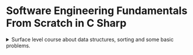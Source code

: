 <!--
// cSpell:ignore Kruskal
 -->

# Software Engineering Fundamentals From Scratch in C Sharp

<details>
<summary>
Surface level course about data structures, sorting and some basic problems.
</summary>

udemy course [Software Engineering Fundamentals From Scratch in C Sharp](https://www.udemy.com/course/software-engineering-fundamentals-from-scratch-in-c-sharp)

## Sorting Algorithms

<details>
<summary>
Sorting an array of integers.
</summary>

### Selection Sort

> 1. Divide an array into sorted and unsorted parts
> 2. Find smallest number in unsorted part
> 3. Swap it with first number in unsorted part
> 4. Add the first number from unsorted part to the end of sorted part.

we have a "wall", which divides between the sorted and unsorted parts. the sort is completed when the wall reaches the end of the array. if the first number after the wall is the smallest, there is no need to swap. The wall isn't an actual element, it's a marker to the position which we use.

```
[W,16,5,11,8,1,2,20]
[1,W,5,11,8,16,2,20]
[1,2,W,11,8,16,5,20]
[1,2,5,W,8,16,11,20]
[1,2,5,8,W,16,11,20]
[1,2,5,8,11,W,16,20]
[1,2,5,8,11,16,W,20]
[1,2,5,8,11,16,20,W]
```

code:

```csharp
public static void SelectionSort(int[] input)
{
  for (int i=0; i< input.Length -1; i++)
  {
    int indexOfSmallest =i;
    for (int j=i; j < input.Length -1; j++)
    {
      if (input[j] < input[indexOfSmallest])
      {
        indexOfSmallest=j;
      }
    }
    //swap
    int temp = input[i];
    input[i] = input[indexOfSmallest];
    input[indexOfSmallest] = temp;
  }
}
```

### Bubble Sort

Let the biggest number "bubble" to the end of an array.

1. Compare two numbers next to each other
2. If the first is one is smaller, we move to the next two numbers.
3. If the first is one is larger, we swap the first number with the second then move on.

```
[18,8,1,22,12,9,4]
[8,1,18,12,9,4,22]
[1,8,12,9,4,18,22]
[1,8,9,4,12,18,22]
[1,8,4,9,12,18,22]
[1,4,8,9,12,18,22]
```

code:

```csharp
public static void BubbleSort(int[] input)
{
  for (int i=0; i< input.Length -1; i++)
  {
    for (int j=0; j+1 < input.Length -i ; j++)
    {
      if (input[j] > input[j+1])
      {
        //swap
        int temp = input[j];
        input[j] = input[j+1];
        input[j+1] = temp;
      }
    }
  }
}
```

we can optimize to exit the code early if there was no swap, and if there wasn't any swap, then the array is sorted.

### Recursion

A function which calls itself, until some condition is met, and then it ends.

```csharp
public static int Factorial(int n)
{
  if (n <=1)
  {
    return 1;
  }
  else
  {
    return n * factorial(n - 1);
  }
}
```

### Merge Sort

> 1. Recursive sotring Algorithm
> 1. Split the array into two parts.
> 1. Recursively split until each array has only one element.
> 1. Merge these parts.

```
[18,8,22,4,11,1,9,28]
[18,8,22,4],[11,1,9,28]
[18,8],[22,4],[11,1],[9,28]
[18],[8],[22],[4],[11],[1],[9],[28]
[8,18],[4,22],[1,11],[9,28]
[4,8,18,22],[1,9,11,28]
[1,4,8,9,11,18,22,28]
```

the merge function combines two sorted arrays, it starts at the beginning of each array, and takes the smaller number between the two, and moves to the next element in that array.

```csharp
public static void MergeSort(int[] input, int from, int to)
{
  if (from < to)
  {
    int middle = (from + to)/2;
    MergeSort(input, from, middle);
    MergeSort(input, middle+1, to);
    Merge(input,from, middle, to);
  }
}
public static void Merge(int[] input, int from, int middle, int to)
{
  int LengthLeft = middle-from+1;
  int LengthRight = to-middle;
  int left[]= new int[LengthLeft +1];
  int right[]= new int[LengthRight +1];

  for (int i=0; i< LengthLeft; i++)
  {
    left[i]=input[from+i];
  }

  for (int i=0; i< LengthRight; i++)
  {
    right[i]=input[middle+i+1];
  }

  left[LengthLeft]= int.MaxValue;
  right[LengthRight]= int.MaxValue;

  int leftPointer=0;
  int rightPointer=0;
  for (int i = from; i <=to; i++)
  {
    if (left[leftPointer] > right[rightPointer])
    {
      input[i]=right[rightPointer];
      rightPointer++;
    }
    else
    {
      input[i]=left[leftPointer];
      leftPointer++;
    }
  }
}
```

### Quick Sort

> 1. Choose "pivot"
> 2. Move Smaller numbers on it's left side, larger on it's right side.
> 3. Recursively call quick sort on the left and right side.

```
[2,5,20,15,1,11,8P]
[2,5,1P,8,20,11,15P]
[1,5,2P,8,11,15P,20]
[1,2,5,8,11,15,20]
```

code:

```csharp
public static void QuickSort(int[] input, int from, int to)
{
  if (from < to)
  {
    int indexOfPivot=Partition(input,from,to);
    QuickSort(input, from, indexOfPivot-1);
    QuickSort(input, indexOfPivot+1, to);
  }
}

public static void Partition(int[] input, int from, int to)
{
  int pivot = input[to];
  int wall = from;
  for (int i = from; i< to; i++)
  {
    if (input[i] <= pivot)
    {
        //swap
        int temp = input[wall];
        input[wall] = input[i];
        input[i] = temp;
        wall++;
    }
  }
  input[to]=input[wall];
  input[wall]=pivot;
  return wall;
}
```

we can use a different algorithm to choose the pivot number, like the median value, we always want the pivot to be at the last element in the section which we are sorting.

### Comparing

we use the big O notation to denote time or space complexity. we care about the largest exponent, and we look at the worst case.

| Metric           | Selection Sort | Bubble Sort | Merge Sort | Quick Sort        |
| ---------------- | -------------- | ----------- | ---------- | ----------------- |
| Time Complexity  | O(n^2)         | O(n^2)      | O(n log n) | O(n^2) worst case |
| Space Complexity | O(n)           | O(n)        | O (2^n)    | O(n)              |
| In-place         | Yes            | Yes         | No         | Yes               |
| Stable           | No             | Yes         | Yes        | No                |

</details>

## Data Structures

<details>
<summary>
examples of basic data structures.
</summary>

### What is Data Structure

a way to store and modify data, so that it could accessed efficiently. Arrays and lists are such strcutrues, but they have limitations, such as serching for a value, which requires checking each element one by one.

### Binary Search Tree

[tree visualization tool](https://www.cs.usfca.edu/~galles/visualization/BST.html)

A tree is structure Nodes, a node has a value and it can have children nodes. in a binary tree, a node can have up to two children (zero, one, or two), each node can only have one parent, except for the **Root** node, which only has children nodes and not parent node. nodes without children are called **Leafs**. in a binary search tree, all the nodes under the left children tree have values lower than the parent node. and all the nodes in the right subtree have a value larger than that of the parent.

so to **search** a value, we compare the searched value to the root, and based on the result we continue down the correct subtree. to **insert** an element, we perform the same process, and we go down the correct path, if the value doesn't exist, we add a node as either a left or right side subtree. when we wish to **delete** a node, there are 3 possible options:

- deleting a leaf - find the leaf value, disconnect the parent node from it.
- delete a node with one child - make the child node connect to the parent node instead of the removed node.
- delete a node with two children - we need to replace the removed node with either the highest value at the left sub tree, or the lowest value at the right subtree. we usually replace the values and then delete new "leaf" (it will have at most one child node).

for all cases of deletion, we need to update the parent node and replace the reference it holds.

```cs
class BinaryTreeNode
{
  public int value{get};
  public BinaryTreeNode leftNode;
  public BinaryTreeNode rightNode;

  public BinaryTreeNode (int nodeValue,BinaryTreeNode left, BinaryTreeNode right)
  {
    value = nodeValue;
    leftNode=left;
    rightNode=right;
  }
}

class BinarySearchTree
{
  BinaryTreeNode root = null;

  public void Insert(int value)
  {
    if (root == null)
    {
      root = new BinaryTreeNode(value, null, null);
      return;
    }
    BinaryTreeNode parent = null;
    BinaryTreeNode current = root;

    while (current != null)
    {
      parent = current;
      if (current.value < value)
      {
        current = current.rightNode;
      }
      else if (current.value > value)
      {
        current = current.leftNode;
      }
      else
      {
        return; // exists already
      }
    }

    //parent can't be null
    if (parrent.value < value)
    {
      parent.leftNode = newBinaryTreeNode(value);
    }
    else
    {
      parent.rightNode = newBinaryTreeNode(value);
    }
  }

  public bool Search(int value)
  {
    BinaryTreeNode current = root;

    while (current != null)
    {
      if (current.value < value)
      {
        current = current.rightNode;
      }
      else if (current.value > value)
      {
        current = current.leftNode;
      }
      else
      {
        return true;
      }
    }
    return false;
  }

  public bool delete(int value)
  {
    if (root == null)
    {
      return false
    }
    BinaryTreeNode parent = null;
    BinaryTreeNode current = root;

    while (current.value != value)
    {
      parent = current;
      if (current.value < value)
      {
        current = current.rightNode;
      }
      else if (current.value > value)
      {
        current = current.leftNode;
      }
      else
      {
        //value doesn't exists in tree
        return false;
      }
    }

    //case 1: no children (leaf)

    if ((current.leftNode== null) && (current.rightNode ==null))
    {
      if (current == root)
      {
        root = null;
      }
      else if (parent.value < value)
      {
        parent.rightNode = null;
      }
      else
      {
        parent.leftNode = null;
      }
      return true;
    }

    //case 2: one childrent

    if (current.leftNode== null)
    {
      if (current == root)
      {
        root= current.rightNode;
      }
      else if (parent.value < value)
      {
        parent.rightNode = current.rightNode;
      }
      else
      {
        parent.leftNode = current.rightNode;
      }
      return true;
    }
    else if (current.rightNode == null)
    {
      if (current == root)
      {
        root= current.leftNode;
      }
      else if (parent.value < value)
      {
        parent.rightNode = current.leftNode;
      }
      else
      {
        parent.leftNode = current.leftNode;
      }
      return true;
    }

    // case 3: node has two childrent.
     if ((current.leftNode!= null) && (current.rightNode !=null))
     {
      BinaryTreeNode successor = getBiggestNodeFromLeftSubtree(current); // another function
      successor.leftNode=current.leftNode;
      successor.rightNode=current.rightNode;

      if (current==root)
      {
        root=successor;
      }
      else if(parent.value< successor.value)
      {
        parent.rightNode=successor;
      }
      else
      {
        parent.leftNode=successor;
      }
      return true;
     }

     return false;
  }

  BinaryTreeNode getBiggestNodeFromLeftSubtree(BinaryTreeNode start)
  {
    BinaryTreeNode parent = start.leftNode;
    BinaryTreeNode rightChild = parent.rightNode;

    if (rightChild == null)
    {
      start.leftNode = parent.leftNode;
      return parent;
    }

    while (parent.rightNode != null)
    {
      parent = rightChild;
      rightChild= rightChild.rightNode;
    }

    parent.rightNode = rightChild.leftNode;
    return rightChild;
  }
}
```

### AVL tree

The AVL tree is binary search tree that balances itself. so it won't ever have a unbalanced subtrees. a balance tree is measured by comparing the height of each subtree, if the height absolute value is larger than 1, then the tree is imbalanced. height is defined as the number of level in each subtree. if the AVL tree is not balanced, then we use rotations to correct it.

- LL : 1 (parent) - 2 (right child of parent) - 3 (right child of 2)
- RR : 3 (parent) - 2 (left child of parent) - 1 (left child of 2)
- LR : 1 (parent) - 3 (right child parent) - 2 (left child of 3)
- RL : 3 (parent) - 1 (left child parent) - 2 (right child of 1)

in all cases, we want to balance the tree

- 2 (parent) - 1 (left child of parent) - 3 (right child of parent)

**insertion** is the same as regular tree, but after each insertion, we calculate the balance and perfrom rotations. **deletion** is similar, after deletion we perform rotations as needed. **search** doesn't change the tree, so there is no need to make rotations.

```cs
class AvlNode
{
  public int value;
  AvlNode parent;
  AvlNode leftNode;
  AvlNode rightNode;
}

class AvlSearchTree
{
  AvlNode root;
  void Insert (value)
  {
    if (root == null)
    {
      root = new AvlNode(value);
      return;
    }

    AvlNode current = root;
    while (true)
    {
      if (current.value <value )
      {
        if (current.rightNode != null)
        {
          current = current.rightNode;
        }
        else
        {
          current.rightNode = new AvlNode(value)
          {parent=current};
          break;
        }
      }
      else if(current.value > value)
      {
        if (current.leftNode != null)
        {
          current = current.leftNod;
        }
        else
        {
          current.leftNod = new AvlNode(value)
          {parent=current};
          break;
        }
      }
      else
      {
        //exists
        return;
      }
    }
    rebalance(current);
  }


  bool Delete (int value)
  {
    AvlNode current = root;
    while (current != null)
    {
      if (current.value < value)
      {
        current = current.rightNode;
      }
      else if (current.value> value)
      {
        current = current.leftNode;
      }
      else
      {
        deleteNode(current);
        return true;
      }
    }
    return false;
  }

  public void deleteNode(AvlNode node)
  {
    // case 1: node is leaf
    if ((node.leftNode == null) && (node.rightNode == null))
    {
      if (node != root)
      {
        AvlNode parent = node.parent;
        if (parent.value < node.value)
        {
          parent.rightNode = null;
        }
        else
        {
          parent.leftNode = null;
        }
        rebalance(parent);
      }
      else
      {
        root = null;
      }
    }
    // case 2: node has on child;
    else if (node.leftNode == null)
    {
      if (node != root)
      {
        AvlNode parent = node.parent;
        if (parent.value < node.value)
        {
          parent.rightNode = node.rightNode;
        }
        else
        {
          parent.leftNode = node.rightNode;
        }
      }
      else
      {
        node.rightNode.parent=null;
        root = node.rightNode;
      }
      rebalace(node.rightNode);
      return;
    }
    else if (node.rightNode == null)
    {
      if (node != root)
      {
        AvlNode parent = node.parent;
        if (parent.value < node.value)
        {
          parent.rightNode = node.leftNode;
        }
        else
        {
          parent.leftNode = node.leftNode;
        }
      }
      else
      {
        node.leftNode.parent=null;
        root = node.leftNode;
      }
      rebalace(node.leftNode);
      return;
    }
    // case3: node has both children
    if ((node.leftNode != null) && (node.rightNode != null))
    {
      AvlNode successor = getBiggestNodeFromLeftSubtree(current); // another function
      successor.leftNode = current.leftNode;
      successor.rightNode = current.rightNode;
      AvlNode parentNode = node.parent;
      if (current!=root)
      {
        if(parent.value< successor.value)
        {
          parent.rightNode=successor;
        }
        else
        {
          parent.leftNode=successor;
        }
      }
      else
      {
        successor.parent=null;
        root=successor;
      }
      rebalance(successor);
    }
  }

  void rebalance(AvlNode start)
  {
    int balance = node.getBalance();
    if (balance == -2)
    {
      if (node.leftNode.getBalance() == 1)
      {
        node = LR(node);
      }
      else
      {
        node = RR(node)
      }
    }
    else if (balance == 2)
    {
      if (node.rightNode.getBalance() == -1)
      {
        node = RL(node);
      }
      else
      {
        node = LL(node)
      }
    }

    if (node != root)
    {
      rebalance(node.parent);
    }
  }

  void LL(AvlNode node)
  {
    AvlNode right = node.rightNode;
    AvlNode parent = node.parent;
    node.rightNode= right.leftNode;
    right.leftNode=node;
    if (node!= root)
    {
      if (parent.value < right.value)
      {
        parent.rightNode = right;
      }
      else
      {
        parent.leftNode = right;
      }
    }
    else
    {
      right.parent =null;
      root=right;
    }
    return right;
  }

void RR(AvlNode node)
  {
    AvlNode left = node.leftNode;
    AvlNode parent = node.parent;
    node.leftNode= right.rightNode;
    left.rightNode=node;
    if (node!= root)
    {
      if (parent.value < left.value)
      {
        parent.rightNode = left;
      }
      else
      {
        parent.leftNode = left;
      }
    }
    else
    {
      left.parent =null;
      root=left;
    }
    return left;
  }

  public void RL(AvlNode node)
  {
    RR(node.rightNode);
    return LL(node);
  }
  public void LR(AvlNode node)
  {
    LL(node.leftNode);
    retrun RR(node);
  }
  public int getBalacne()
  {
    var leftBalance = leftNode?.getHeight() ?? 0;
    var rightBalance = rightNode?.getHeight() ?? 0;

    return leftBalance - rightBalance;
  }

  public int getHeight()
  {
    if ((leftNode == null) &&(rightNode == null))
    {
      return 1;
    }
    else if (leftNode == null)
    {
      return rightNode.getHeight() + 1;
    }
    else if(rightNode == null)
    {
      return leftNode.getHeight() + 1;
    }
    else
    {
      int rightHeight = rightNode.getHeight();
      int leftHeight = leftNode.getHeight();
      return max(rightHeight,leftHeight)+1;
    }
  }
}
```

### Linked List

A linked list is a collection of connected nodes, it starts with a head node. adding a node at the head is always a constant time operation. whenever we add a value, we create a new node, point it to the current head, and set this node as Head.

searching is done by going over all nodes, inserting and deleting nodes doesn't require moving them in memory, because they are only connected by references.

```cs
class Node
{
  public int value;
  public Node next=null;
  public Node(int nodeValue, Node nextNode)
  {
    value=nodeValue;
    next=nextNode;
  }
}

class LinkedList
{
  public Node head = null;

  public void insert(int value)
  {
    head = new Node(value, head);
  }
  public bool search(int value)
  {
    Node current = head;

    while(current != null)
    {
      if (current.value == value)
      {
        return true;
      }
      current = current.next;
    }
    return false;
  }
  public bool delete(int value)
  {

    if (head == null)
    {
      return false;
    }
    if (head.value == value)
    {
      head = head.next;
      return true;
    }

    Node previous = head;
    Node current = head.next;

    while (current != null)
    {
      if (current.value == value)
      {
        previous.next= current.next;
        return true;
      }
      else
      {
        previous=current;
        current=current.next;
      }
    }
    return false;
  }
}
```

### Trie

Trie is a tree-like structure, but unlike the binary search tree, it uses more than two children nodes. the common use-case is when we want auto-completion.

each trieNode contains a map of children nodes, the value of the node is all the directions taken to reach it from the root node. in this example, the Trie is for dictionaries, so we also record whether this node is a valid word or not. the number of children nodes is the number of letters in the alphabet.

when we add a word, we follow the path of the letters in the word, and if the node doesn't exist we create it. the power of the data structure comes into play when we have multiple elements with similar prefixes. searching is done by following each part of the word one by one. Deleting requires checking whether there are empty nodes to delete in the path.

```cs
class TrieNode
{
  public Dictionary<char, TrieNode> table = new Dictionary<char,TrieNode>();
  public bool isWord=false;

  public bool hasRecord(char c){
    return table.containsKey(c);
  }
  public bool isEmpty()
  {
    return table.Count == 0;
  }
  public TrieNode followChar(char c)
  {
    if (hasRecord(c))
    {
      return table[c];
    }
    return null;
  }
  public void addRecord(char c, TrieNode n)
  {
    table.add(c,n);
  }
  public void deleteRecord(char c)
  {
    table.remove(c);
  }
}

public class Trie
{
  TrieNode root = new TrieNode();
  public void insert(string value)
  {
    char[] input = value.toCharArray();
    TrieNode node = root;
    foreach (char c in input)
    {
      if (!node.hasRecord(c))
      {
        node.addRecord(c, new TrieNode());
      }
      node  = node.followChar(c);
    }
  }

  public book search(string value)
  {
    char[] input = value.toCharArray();
    TrieNode node = root;
    foreach (char c in input)
    {
      if (!node.hasRecord(c))
      {
        return false;
      }
      node  = node.followChar(c);
    }
    return node.isWord;
  }

    public bool delete(string value)
  {
    char[] input = value.toCharArray();
    TrieNode node = root;
    TrieNode[] path = new TrieNode[input.Length];
    int pathLength = 0;
    for (int i=0; i< input.Length; i++)
    {
      if (!node.hasRecord(input[i]))
      {
        return false;
      }
      node = node.followChar(input[i]);
      path[pathLength] =n;
      pathLength++;
    }
    node.isWord=false;

    // deleting unused nodes

    int inputIndex = input.Length -1;
    for (int i = pathLength -2; i >= 0 ;i--)
    {
      if (node.isEmpty() && !node.isWord)
      {
        node=path[i];
        node.deleteRecord(input[inputIndex]);
        inputIndex--;
      }
      else
      {
        break;
      }
    }
    return true;
  }
}
```

### Hash Table

Matching Keys with index position, the size is set by us, and the hash function takes an input and returns an index. we use a design that combines an array with linkedList. so we don't care about having multiple values with the same resulting index position.

our has function can be something as simple as using two primes numbers, or by using some bit operators.

```
hash = 7;
for (character in input)
  hash = hash*31 + character
return hash
```

and we just use the module operator to get the correct index.

```cs
class HashTable
{
  private LinkedList[] data;
  public hashTable(int size)
  {
    for (int i = 0; i< size; i++)
    {
      data[i]= new LinkedList();
    }
  }

  public void insert(string value)
  {
    int index = Math.abs(hashFunction(value)) % data.Length;
    data[index].insert(value);
  }
  public bool search(string value)
  {
    int index = Math.abs(hashFunction(value)) % data.Length;
    return data[index].search(value);
  }
  public bool delete(string value)
  {
    int index = Math.abs(hashFunction(value)) % data.Length;
    return data[index].delete(value);
  }

  public int hashFunction(string value)
  {
    int hash = 7;
    foreach (char c in value.toCharArray())
    {
      hash = hash * 31 + c;
    }
    return hash
  }
}
```

</details>

## Problem Solving Techniques

<details>
<summary>
Basic problem solving algorithms and approaches.
</summary>

### Divide and Conquer

An algorithm pattern which breaks down a big problem into smaller sub problems, and does this over and over until the problem become simple, then the results are combined together. **merge sort** is an example of such algorithm, we divided the data into smaller parts, until each part was sorted (size of one), and then on the way back, we combined the solutions together to get a sorted range.

### Dynamic Programming

Dynamic programming is a method of solving problems that relies on storing the results of smaller sub problems, and then reusing those results again and again. this comes into play with the fibonacci sequence, rather than recurse each time until we reach the base condition for each branch, we calculate the results only once.

### Greedy Approach

in this pattern, we focus on the current case, ignoring all the other future steps. this makes calculations simpler, but won't always bring us to the optimal solution. the travelling salesmen is an example of a situation where this approach fails.

### Backtracking

Backtracking uses brute force to go over all the options, and find a solution, or going over all the possible solutions and finding out that there are none.\
The **N Queens problem** can be solved with backtracking. the goal is to set N chess queens on a N \* N sized chess board without having any queen threating another one. for each row, we start by putting a queen and determing if it's a valid location, if it is, we move to the next row, if not, we try another option in the row, and if we don't have any options, we move back to the previous row.

</details>

## Complex Problems

<details>
<summary>
Basic Problems
</summary>

### Knapsack problem

The **Knapsack** (or **Thieves bag**) problem is an optimization problem, we items of different weights and values, and we want to fit them all into a bad with limited capacity.

| Item | Weight | Value |
| ---- | ------ | ----- |
| A    | 1      | 2     |
| B    | 2      | 2     |
| C    | 3      | 5     |
| D    | 4      | 6     |

with the bag size being 5.

we use dynamic programming, determing what is the optimal composition of items for each bag size until the given size.

we start with empty first row and column. then we calculate for each bag size and item the optimal worth.
the pseudo code is:

```
for i in [0:n] do:
  m[i,0] = 0
for i in [0:b] do:
  m[0,i] = 0

for i in [0:n] do:
  for c in [0:b] do:
    if c < w(i) then:
      m[i,c] = m[i-1,c]
    else
      m[i,c] = max(m[i-1,c], m[i-1,c-w(i)] + p(i))
```

| value | weight | 0   | 1   | 2   | 3   | 4   | 5   |
| ----- | ------ | --- | --- | --- | --- | --- | --- |
| 0     | 0      | 0   | 0   | 0   | 0   | 0   | 0   |
| 2     | 1      | 0   | 2   | 2   | 2   | 2   | 2   |
| 3     | 2      | 0   | 2   | 2   | 4   | 4   | 4   |
| 5     | 3      | 0   | 2   | 2   | 5   | 7   | 7   |
| 6     | 4      | 0   | 2   | 2   | 5   | 7   | 8   |

to determine which items we take , we start with optimal solution, and check if the bag has enough space for the item, and if taking it is beneficial by comparing to the cell above it, if it's larger, we add it to the bag and decrease the free space

```
s = {} // empty set
c = b // free size
for i = [n:0] do:
  if (c - w(i) >= 0 and (m[i-1,c] < m[i-1,c-w(i)+p(i)] )) do:
    s <- {i} // insert item to sack
    c = c-w(i) // reduce empty space

return s //best worth elements
```

### Kruskal's algorithm

solving a spanning tree (a tree where each node is connected to more than one other node), by passing the through all nodes, while avoid cycles.

we use the greedy approach, trying each edge and avoid cycles. for N nodes, the minimal number is N-1 edges. we use disjoined sets, and we create components. it changes the root of each edge.

example:

| source | destination | edge cost |
| ------ | ----------- | --------- |
| A      | B           | 4         |
| A      | C           | 3         |
| B      | C           | 1         |
| B      | D           | 8         |
| B      | E           | 8         |
| C      | D           | 6         |
| D      | E           | 2         |

steps, starting with the smallert

- {B:C} (1)
- {B:C} {D:E} (1,2)
- {C:{A:B}} {D:E} (1,2,3)
- {C:{{A:B},{D:E}}} (1,2,3,6)

</details>

</details>
